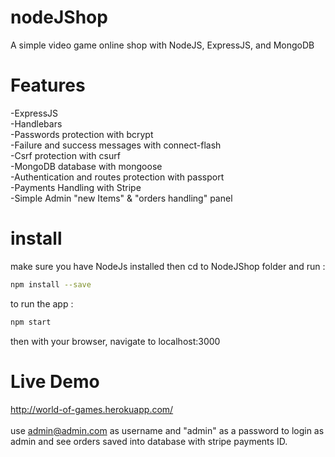 # nodeJShop
A simple video game online shop with NodeJS, ExpressJS, and MongoDB

# Features

-ExpressJS<br>
-Handlebars<br>
-Passwords protection with bcrypt<br>
-Failure and success messages with connect-flash<br>
-Csrf protection with csurf<br>
-MongoDB database with mongoose<br>
-Authentication and routes protection with passport<br>
-Payments Handling with Stripe<br>
-Simple Admin "new Items" & "orders handling" panel<br>


# install
make sure you have NodeJs installed then cd to NodeJShop folder and run :
```bash
npm install --save
```
to run the app  :
```bash
npm start 
```
then with your browser, navigate to localhost:3000 

# Live Demo

http://world-of-games.herokuapp.com/<br><br>
use admin@admin.com as username and "admin" as a password to login as admin and see orders saved into database with stripe payments ID.



